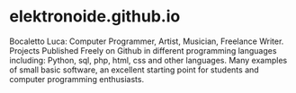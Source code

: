 # elektronoide.github.io
Bocaletto Luca: Computer Programmer, Artist, Musician, Freelance Writer. Projects Published Freely on Github in different programming languages ​​including: Python, sql, php, html, css and other languages. Many examples of small basic software, an excellent starting point for students and computer programming enthusiasts.
